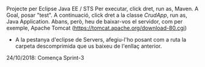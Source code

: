 Projecte per Eclipse Java EE / STS
Per executar, click dret, run as, Maven. A Goal, posar "test". A continuació, click dret a la classe _CrudApp_, run as, Java Application.
Abans, però, heu de baixar-vos el servidor, com per exemple, Apache Tomcat (https://tomcat.apache.org/download-80.cgi)
* A la pestanya d'eclipse de Servers, afegiu-l'ho posant com a ruta la carpeta descomprimida que us baixeu de l'enllaç anterior.

24/10/2018: Comença Sprint-3